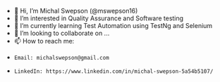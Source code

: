 - 👋 Hi, I’m Michal Swepson (@mswepson16)
- 👀 I’m interested in Quality Assurance and Software testing
- 🌱 I’m currently learning Test Automation using TestNg and Selenium
- 💞️ I’m looking to collaborate on ...
- 📫 How to reach me: 
-     Email: michalswepson@gmail.com
-     LinkedIn: https://www.linkedin.com/in/michal-swepson-5a54b5107/

<!---
mswepson16/mswepson16 is a ✨ special ✨ repository because its `README.md` (this file) appears on your GitHub profile.
You can click the Preview link to take a look at your changes.
--->

